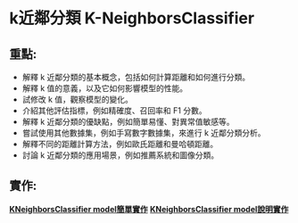 # k近鄰分類 K-NeighborsClassifier
## 重點:
- 解釋 k 近鄰分類的基本概念，包括如何計算距離和如何進行分類。
- 解釋 k 值的意義，以及它如何影響模型的性能。
- 試修改 k 值，觀察模型的變化。
- 介紹其他評估指標，例如精確度、召回率和 F1 分數。
- 解釋 k 近鄰分類的優缺點，例如簡單易懂、對異常值敏感等。
- 嘗試使用其他數據集，例如手寫數字數據集，來進行 k 近鄰分類分析。
- 解釋不同的距離計算方法，例如歐氏距離和曼哈頓距離。
- 討論 k 近鄰分類的應用場景，例如推薦系統和圖像分類。


##  實作:

[**KNeighborsClassifier model簡單實作**](./sklearn實作1.ipynb)
[**KNeighborsClassifier model說明實作**](./README.ipynb)

